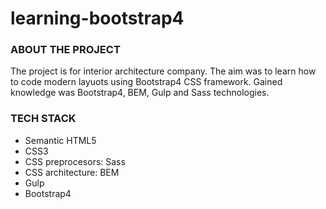 # learning-bootstrap4  

### ABOUT THE PROJECT 

The project is for interior architecture company.
The aim was to learn how to code modern layuots using Bootstrap4 CSS framework.
Gained knowledge was Bootstrap4, BEM, Gulp and Sass technologies. 

### TECH STACK  

* Semantic HTML5  
* CSS3  
* CSS preprocesors: Sass
* CSS architecture: BEM
* Gulp
* Bootstrap4

